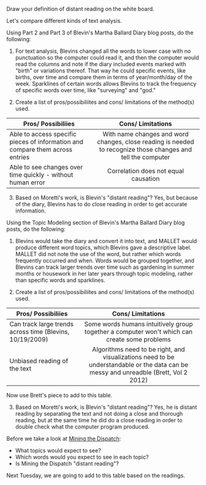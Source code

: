 Draw your definition of distant reading on the white board. 

Let's compare different kinds of text analysis. 

Using Part 2 and Part 3 of Blevin's Martha Ballard Diary blog posts, do the following:

1. For text analysis, Blevins changed all the words to lower case with no punctuation so the computer could read it, and then the computer would read the columns and note if the diary included events marked with "birth" or variations thereof. That way he could specific events, like births, over time and compare them in terms of year/month/day of the week. Sparklines of certain words allows Blevins to track the frequency of specific words over time, like "surveying" and "god." 

2. Create a list of pros/possibiliites and cons/ limitations of the method(s) used. 

| Pros/ Possibiliies | Cons/ Limitations | 
| ------------- |:-------------:| 
| Able to access specific pieces of information and compare them across entries   | With name changes and word changes, close reading is needed to recognize those changes and tell the computer  |
| Able to see changes over time quickly - without human error   | Correlation does not equal causation    |

3.  Based on Moretti's work, is Blevin's  "distant reading"? Yes, but because of the diary, Blevins has to do close reading in order to get accurate information. 

Using the Topic Modeling section of Blevin's Martha Ballard Diary blog posts, do the following:

1. Blevins would take the diary and convert it into text, and MALLET would produce different word topics, which Blevins gave a descriptive label. MALLET did not note the use of the word, but rather which words frequently occurred and when. Words would be grouped together, and Blevins can track larger trends over time such as gardening in summer months or housework in her later years through topic modeling, rather than specific words and sparklines. 

2. Create a list of pros/possibiliites and cons/ limitations of the method(s) used. 

| Pros/ Possibiliies | Cons/ Limitations | 
| ------------- |:-------------:| 
| Can track large trends across time (Blevins, 10/19/2009)  | Some words humans intuitively group together a computer won't which can create some problems  |
| Unbiased reading of the text   | Algorithms need to be right, and visualizations need to be understandable or the data can be messy and unreadble  (Brett, Vol 2 2012)  |

Now use Brett's piece to add to this table. 

3. Based on Moretti's work, is Blevin's "distant reading"? Yes, he is distant reading by separating the text and not doing a close and thorough reading, but at the same time he did do a close reading in order to double check what the computer program produced.


Before we take a look at [Mining the Dispatch](http://dsl.richmond.edu/dispatch/):
 - What topics would expect to see?
 - Which words would you expect to see in each topic?
 - Is Mining the Dispatch "distant reading"?


Next Tuesday, we are going to add to this table based on the readings. 
 
